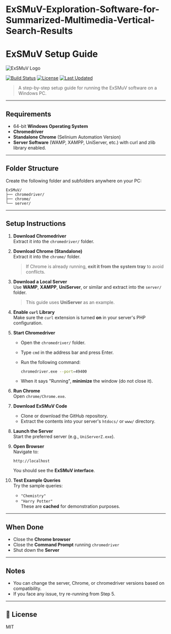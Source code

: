 # ExSMuV-Exploration-Software-for-Summarized-Multimedia-Vertical-Search-Results

# ExSMuV Setup Guide
![ExSMuV Logo](https://yourdomain.com/path/to/logo.png)

[![Build Status](https://img.shields.io/badge/build-passing-brightgreen)](https://github.com/yourusername/ExSMuV)
[![License](https://img.shields.io/badge/license-MIT-blue.svg)](LICENSE)
[![Last Updated](https://img.shields.io/badge/last%20updated-July%202025-orange)](https://github.com/yourusername/ExSMuV)

> A step-by-step setup guide for running the ExSMuV software on a Windows PC.

---

## Requirements

- 64-bit **Windows Operating System**
- **Chromedriver**
- **Standalone Chrome** (Selinium Automation Version)
- **Server Software** (WAMP, XAMPP, UniServer, etc.) with curl and zlib library enabled.

---

## Folder Structure

Create the following folder and subfolders anywhere on your PC:

```
ExSMuV/
├── chromedriver/
├── chrome/
└── server/
```

---

## Setup Instructions

1. **Download Chromedriver**  
   Extract it into the `chromedriver/` folder.

2. **Download Chrome (Standalone)**  
   Extract it into the `chrome/` folder.  
   > If Chrome is already running, **exit it from the system tray** to avoid conflicts.

3. **Download a Local Server**  
   Use **WAMP**, **XAMPP**, **UniServer**, or similar and extract into the `server/` folder.  
   > This guide uses **UniServer** as an example.

4. **Enable `curl` Library**  
   Make sure the `curl` extension is turned **on** in your server's PHP configuration.

5. **Start Chromedriver**  
   - Open the `chromedriver/` folder.
   - Type `cmd` in the address bar and press Enter.
   - Run the following command:

     ```bash
     chromedriver.exe --port=49400
     ```

   - When it says "Running", **minimize** the window (do not close it).

6. **Run Chrome**  
   Open `chrome/Chrome.exe`.

7. **Download ExSMuV Code**  
   - Clone or download the GitHub repository.
   - Extract the contents into your server's `htdocs/` or `www/` directory.

8. **Launch the Server**  
   Start the preferred server (e.g., `UniServerZ.exe`).

9. **Open Browser**  
   Navigate to:

   ```
   http://localhost
   ```

   You should see the **ExSMuV interface**.

10. **Test Example Queries**  
    Try the sample queries:  
    - `"Chemistry"`
    - `"Harry Potter"`  
    These are **cached** for demonstration purposes.

---

## When Done

- Close the **Chrome browser**
- Close the **Command Prompt** running `chromedriver`
- Shut down the **Server**

---

## Notes

- You can change the server, Chrome, or chromedriver versions based on compatibility.
- If you face any issue, try re-running from Step 5.

---

## 📄 License

MIT
